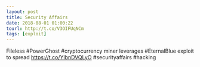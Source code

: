 ```yaml
---
layout: post
title: Security Affairs
date: 2018-08-01 01:00:22
tourl: http://t.co/V3OIFUqNCm
tags: [exploit]
---
```

Fileless #PowerGhost #cryptocurrency miner leverages #EternalBlue exploit to spread
https://t.co/YlbnDVQLyO
#securityaffairs #hacking